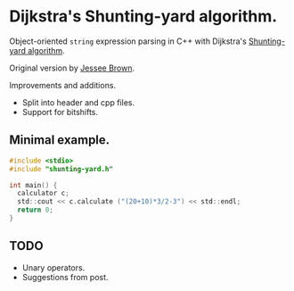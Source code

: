 # Dijkstra's Shunting-yard algorithm.
Object-oriented `string` expression parsing in C++
with Dijkstra's
[Shunting-yard algorithm](http://en.wikipedia.org/wiki/Shunting-yard_algorithm).

Original version by
[Jessee Brown](http://www.daniweb.com/software-development/cpp/code/427500/calculator-using-shunting-yard-algorithm).

Improvements and additions.
 + Split into header and cpp files.
 + Support for bitshifts.

## Minimal example.
```C
#include <stdio>
#include "shunting-yard.h"

int main() {
  calculator c;
  std::cout << c.calculate ("(20+10)*3/2-3") << std::endl;
  return 0;
}
```

## TODO
 + Unary operators.
 + Suggestions from post.
